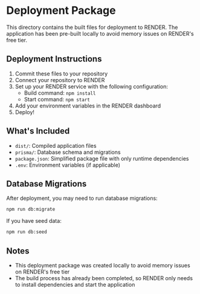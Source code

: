 # Deployment Package

This directory contains the built files for deployment to RENDER. The application has been pre-built locally to avoid memory issues on RENDER's free tier.

## Deployment Instructions

1. Commit these files to your repository
2. Connect your repository to RENDER
3. Set up your RENDER service with the following configuration:
   - Build command: `npm install`
   - Start command: `npm start`
4. Add your environment variables in the RENDER dashboard
5. Deploy!

## What's Included

- `dist/`: Compiled application files
- `prisma/`: Database schema and migrations
- `package.json`: Simplified package file with only runtime dependencies
- `.env`: Environment variables (if applicable)

## Database Migrations

After deployment, you may need to run database migrations:

```bash
npm run db:migrate
```

If you have seed data:

```bash
npm run db:seed
```

## Notes

- This deployment package was created locally to avoid memory issues on RENDER's free tier
- The build process has already been completed, so RENDER only needs to install dependencies and start the application
